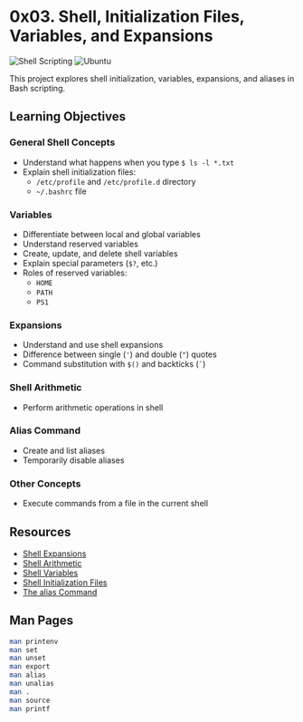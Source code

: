 # 0x03. Shell, Initialization Files, Variables, and Expansions

![Shell Scripting](https://img.shields.io/badge/Shell-Bash-green) ![Ubuntu](https://img.shields.io/badge/Tested%20on-Ubuntu%2020.04-orange)

This project explores shell initialization, variables, expansions, and aliases in Bash scripting.

## Learning Objectives

### General Shell Concepts
- Understand what happens when you type `$ ls -l *.txt`
- Explain shell initialization files:
  - `/etc/profile` and `/etc/profile.d` directory
  - `~/.bashrc` file

### Variables
- Differentiate between local and global variables
- Understand reserved variables
- Create, update, and delete shell variables
- Explain special parameters (`$?`, etc.)
- Roles of reserved variables:
  - `HOME`
  - `PATH`
  - `PS1`

### Expansions
- Understand and use shell expansions
- Difference between single (`'`) and double (`"`) quotes
- Command substitution with `$()` and backticks (`` ` ``)

### Shell Arithmetic
- Perform arithmetic operations in shell

### Alias Command
- Create and list aliases
- Temporarily disable aliases

### Other Concepts
- Execute commands from a file in the current shell

## Resources
- [Shell Expansions](https://www.gnu.org/software/bash/manual/html_node/Shell-Expansions.html)
- [Shell Arithmetic](https://www.gnu.org/software/bash/manual/html_node/Shell-Arithmetic.html)
- [Shell Variables](https://www.gnu.org/software/bash/manual/html_node/Shell-Variables.html)
- [Shell Initialization Files](https://www.gnu.org/software/bash/manual/html_node/Bash-Startup-Files.html)
- [The alias Command](https://www.gnu.org/software/bash/manual/html_node/Aliases.html)

## Man Pages
```bash
man printenv
man set
man unset
man export
man alias
man unalias
man .
man source
man printf
